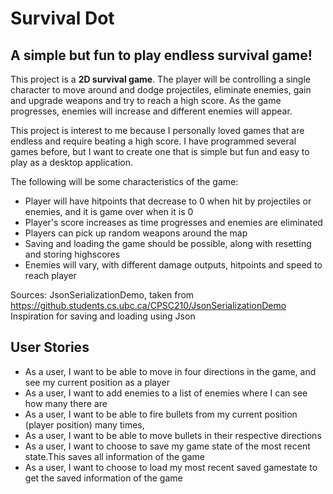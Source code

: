 
# Survival Dot

## A simple but fun to play endless survival game!

This project is a **2D survival game**. The player will be controlling a single character to move around and dodge
projectiles, eliminate enemies, gain and upgrade weapons and try to reach a high score. As the game progresses, enemies
will increase and different enemies will appear.

This project is interest to me because I personally loved games that are endless and require beating a high score. 
I have programmed several games before, but I want to create one that is simple but fun and easy to play as a desktop 
application.

The following will be some characteristics of the game:
- Player will have hitpoints that decrease to 0 when hit by projectiles or enemies, and it is game over when it is 0
- Player's score increases as time progresses and enemies are eliminated
- Players can pick up random weapons around the map
- Saving and loading the game should be possible, along with resetting and storing highscores
- Enemies will vary, with different damage outputs, hitpoints and speed to reach player

Sources:
JsonSerializationDemo, taken from https://github.students.cs.ubc.ca/CPSC210/JsonSerializationDemo
Inspiration for saving and loading using Json

## User Stories
- As a user, I want to be able to move in four directions in the game, and see my current position as a player
- As a user, I want to add enemies to a list of enemies where I can see how many there are
- As a user, I want to be able to fire bullets from my current position (player position) many times,
- As a user, I want to be able to move bullets in their respective directions
- As a user, I want to choose to save my game state of the most recent state.This saves all information of the game 
- As a user, I want to choose to load my most recent saved gamestate to get the saved information of the game

